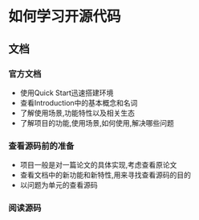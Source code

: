 # 如何学习开源代码
## 文档
### 官方文档
- 使用Quick Start迅速搭建环境
- 查看Introduction中的基本概念和名词
- 了解使用场景,功能特性以及相关生态
- 了解项目的功能,使用场景,如何使用,解决哪些问题
### 查看源码前的准备
- 项目一般是对一篇论文的具体实现,考虑查看原论文
- 查看文档中的新功能和新特性,用来寻找查看源码的目的
- 以问题为单元的查看源码
### 阅读源码